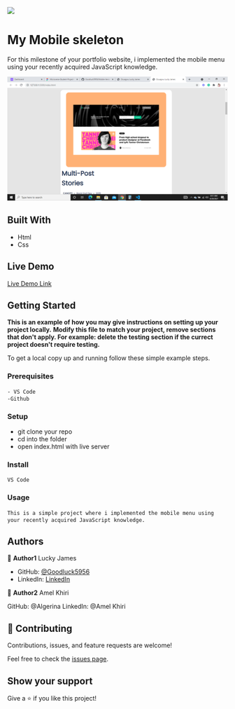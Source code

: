 ![](https://img.shields.io/badge/Microverse-blueviolet)

# My Mobile skeleton


For this milestone of your portfolio website, i implemented the mobile menu using your recently acquired JavaScript knowledge. 

![screenshot](./templates/screenshot.png)


## Built With

- Html
- Css

## Live Demo

[Live Demo Link](http://127.0.0.1:5500/index.html)

## Getting Started

**This is an example of how you may give instructions on setting up your project locally.**
**Modify this file to match your project, remove sections that don't apply. For example: delete the testing section if the currect project doesn't require testing.**


To get a local copy up and running follow these simple example steps.

### Prerequisites
    - VS Code
    -Github

### Setup
   - git clone your repo
   - cd into the folder
   - open index.html with live server

### Install
    VS Code

### Usage
    This is a simple project where i implemented the mobile menu using your recently acquired JavaScript knowledge.


## Authors

👤 **Author1**
Lucky James

- GitHub: [@Goodluck5956](https://github.com/Goodluck5956)
- LinkedIn: [LinkedIn](https://www.linkedin.com/in/lucky-james-osuagwu-a8677b171)

👤 **Author2**
Amel Khiri

GitHub: @Algerina
LinkedIn: @Amel Khiri

## 🤝 Contributing

Contributions, issues, and feature requests are welcome!

Feel free to check the [issues page](https://github.com/Goodluck5956/Mobile-Version/issues).

## Show your support

Give a ⭐ if you like this project!
